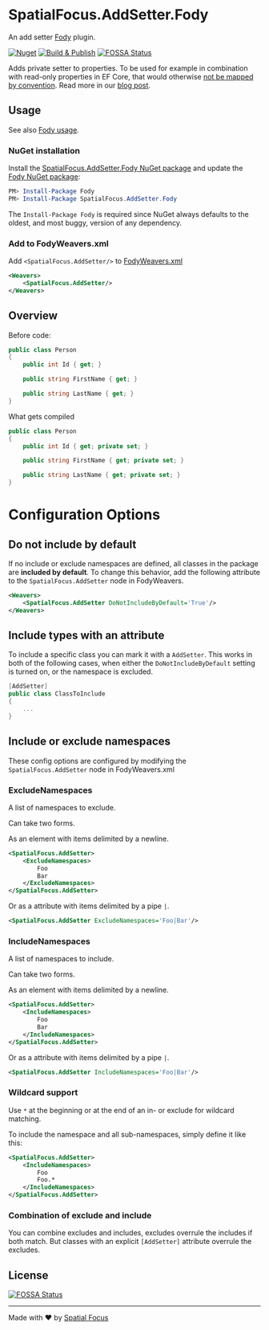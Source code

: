 # SpatialFocus.AddSetter.Fody

An add setter [Fody](https://github.com/Fody/Home/) plugin.

[![Nuget](https://img.shields.io/nuget/v/SpatialFocus.AddSetter.Fody)](https://www.nuget.org/packages/SpatialFocus.AddSetter.Fody/)
[![Build & Publish](https://github.com/SpatialFocus/AddSetter.Fody/workflows/Build%20&%20Publish/badge.svg)](https://github.com/SpatialFocus/AddSetter.Fody/actions)
[![FOSSA Status](https://app.fossa.com/api/projects/git%2Bgithub.com%2FSpatialFocus%2FAddSetter.Fody.svg?type=shield)](https://app.fossa.com/projects/git%2Bgithub.com%2FSpatialFocus%2FAddSetter.Fody?ref=badge_shield)

Adds private setter to properties. To be used for example in combination with read-only properties in EF Core, that would otherwise [not be mapped by convention](https://docs.microsoft.com/en-us/ef/core/modeling/constructors#read-only-properties). Read more in our [blog post](https://www.spatial-focus.net/blog/removing-infrastructure-information-from-domain-code-3).

## Usage

See also [Fody usage](https://github.com/Fody/Home/blob/master/pages/usage.md).

### NuGet installation

Install the [SpatialFocus.AddSetter.Fody NuGet package](https://nuget.org/packages/SpatialFocus.AddSetter.Fody/) and update the [Fody NuGet package](https://nuget.org/packages/Fody/):

```powershell
PM> Install-Package Fody
PM> Install-Package SpatialFocus.AddSetter.Fody
```

The `Install-Package Fody` is required since NuGet always defaults to the oldest, and most buggy, version of any dependency.

### Add to FodyWeavers.xml

Add `<SpatialFocus.AddSetter/>` to [FodyWeavers.xml](https://github.com/Fody/Home/blob/master/pages/usage.md#add-fodyweaversxml)

```xml
<Weavers>
    <SpatialFocus.AddSetter/>
</Weavers>
```

## Overview

Before code:

```csharp
public class Person
{
    public int Id { get; }

    public string FirstName { get; }

    public string LastName { get; }
}
```

What gets compiled

```csharp
public class Person
{
    public int Id { get; private set; }

    public string FirstName { get; private set; }

    public string LastName { get; private set; }
}
```

# Configuration Options

## Do not include by default

If no include or exclude namespaces are defined, all classes in the package are __included by default__. To change this behavior, add the following attribute to the `SpatialFocus.AddSetter` node in FodyWeavers.

```xml
<Weavers>
    <SpatialFocus.AddSetter DoNotIncludeByDefault='True'/>
</Weavers>
```

## Include types with an attribute

To include a specific class you can mark it with a `AddSetter`. This works in both of the following cases, when either the `DoNotIncludeByDefault` setting is turned on, or the namespace is excluded.

```csharp
[AddSetter]
public class ClassToInclude
{
    ...
}
```

## Include or exclude namespaces

These config options are configured by modifying the `SpatialFocus.AddSetter` node in FodyWeavers.xml

### ExcludeNamespaces

A list of namespaces to exclude.

Can take two forms.

As an element with items delimited by a newline.

```xml
<SpatialFocus.AddSetter>
    <ExcludeNamespaces>
        Foo
        Bar
    </ExcludeNamespaces>
</SpatialFocus.AddSetter>
```

Or as a attribute with items delimited by a pipe `|`.

```xml
<SpatialFocus.AddSetter ExcludeNamespaces='Foo|Bar'/>
```

### IncludeNamespaces

A list of namespaces to include.

Can take two forms.

As an element with items delimited by a newline.

```xml
<SpatialFocus.AddSetter>
    <IncludeNamespaces>
        Foo
        Bar
    </IncludeNamespaces>
</SpatialFocus.AddSetter>
```

Or as a attribute with items delimited by a pipe `|`.

```xml
<SpatialFocus.AddSetter IncludeNamespaces='Foo|Bar'/>
```

### Wildcard support

Use `*` at the beginning or at the end of an in- or exclude for wildcard matching.

To include the namespace and all sub-namespaces, simply define it like this:

```xml
<SpatialFocus.AddSetter>
    <IncludeNamespaces>
        Foo
        Foo.*
    </IncludeNamespaces>
</SpatialFocus.AddSetter>
```

### Combination of exclude and include

You can combine excludes and includes, excludes overrule the includes if both match. But classes with an explicit `[AddSetter]` attribute overrule the excludes.

## License
[![FOSSA Status](https://app.fossa.com/api/projects/git%2Bgithub.com%2FSpatialFocus%2FAddSetter.Fody.svg?type=large)](https://app.fossa.com/projects/git%2Bgithub.com%2FSpatialFocus%2FAddSetter.Fody?ref=badge_large)

----

Made with :heart: by [Spatial Focus](https://spatial-focus.net/)
